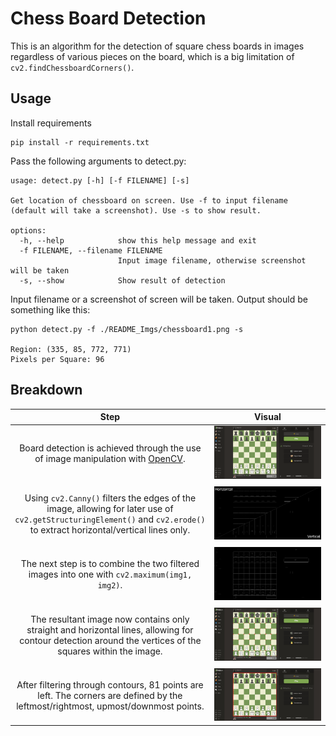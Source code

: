 # Chess Board Detection
This is an algorithm for the detection of square chess boards in images regardless of various pieces on the board, which is a big limitation of ```cv2.findChessboardCorners()```.

## Usage
Install requirements
```
pip install -r requirements.txt
```
Pass the following arguments to detect.py:
```
usage: detect.py [-h] [-f FILENAME] [-s]

Get location of chessboard on screen. Use -f to input filename (default will take a screenshot). Use -s to show result.

options:
  -h, --help            show this help message and exit
  -f FILENAME, --filename FILENAME
                        Input image filename, otherwise screenshot will be taken
  -s, --show            Show result of detection
```
Input filename or a screenshot of screen will be taken. Output should be something like this:
```
python detect.py -f ./README_Imgs/chessboard1.png -s

Region: (335, 85, 772, 771)
Pixels per Square: 96
```

## Breakdown

| Step  | Visual |
| ------------- | ------------- |
| <p align="center">Board detection is achieved through the use of image manipulation with [OpenCV](https://opencv.org/).</p>  | ![Chessboard1](./README_Imgs/chessboard1.png?raw=true "Title")  |
| <p align="center">Using ```cv2.Canny()``` filters the edges of the image, allowing for later use of ```cv2.getStructuringElement()``` and ```cv2.erode()``` to extract horizontal/vertical lines only.</p>   | ![Chessboard2](./README_Imgs/chessboard2.jpg?raw=true "Title")  |
| <p align="center">The next step is to combine the two filtered images into one with ```cv2.maximum(img1, img2)```.</p>    | ![Chessboard2](./README_Imgs/chessboard3.jpg?raw=true "Title") |
| <p align="center">The resultant image now contains only straight and horizontal lines, allowing for contour detection around the vertices of the squares within the image.</p>   | ![Chessboard2](./README_Imgs/chessboard4.jpg?raw=true "Title")  |
| <p align="center">After filtering through contours, 81 points are left. The corners are defined by the leftmost/rightmost, upmost/downmost points.</p>   | ![Chessboard2](./README_Imgs/chessboard5.jpg?raw=true "Title")  |
